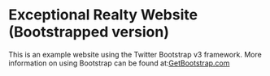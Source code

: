 # Exceptional Realty Website (Bootstrapped version)

This is an example website using the Twitter Bootstrap v3 framework.
More information on using Bootstrap can be found at:[GetBootstrap.com](http://getbootstrap.com)
